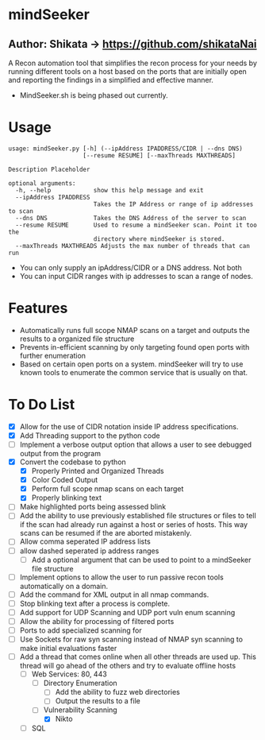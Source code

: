 # mindSeeker
## Author: Shikata -> https://github.com/shikataNai
A Recon automation tool that simplifies the recon process for your needs by running different tools on a host based on the ports that are initially open and reporting the findings in a simplified and effective manner. 

 - MindSeeker.sh is being phased out currently. 

# Usage
```
usage: mindSeeker.py [-h] (--ipAddress IPADDRESS/CIDR | --dns DNS)
                     [--resume RESUME] [--maxThreads MAXTHREADS]

Description Placeholder

optional arguments:
  -h, --help            show this help message and exit
  --ipAddress IPADDRESS
                        Takes the IP Address or range of ip addresses to scan
  --dns DNS             Takes the DNS Address of the server to scan
  --resume RESUME       Used to resume a mindSeeker scan. Point it too the
                        directory where mindSeeker is stored.
  --maxThreads MAXTHREADS Adjusts the max number of threads that can run
```
 - You can only supply an ipAddress/CIDR or a DNS address. Not both
 - You can input CIDR ranges with ip addresses to scan a range of nodes. 

# Features
 - Automatically runs full scope NMAP scans on a target and outputs the results to a organized file structure
 - Prevents in-efficient scanning by only targeting found open ports with further enumeration
 - Based on certain open ports on a system. mindSeeker will try to use known tools to enumerate the common service that is usually on that.

# To Do List
 - [X] Allow for the use of CIDR notation inside IP address specifications.
 - [X] Add Threading support to the python code
 - [ ] Implement a verbose output option that allows a user to see debugged output from the program
 - [X] Convert the codebase to python
   - [X] Properly Printed and Organized Threads 
   - [X] Color Coded Output
   - [X] Perform full scope nmap scans on each target
   - [X] Properly blinking text
 - [ ] Make highlighted ports being assessed blink
 - [ ] Add the ability to use previously established file structures or files to tell if the scan had already run against a host or series of hosts. This way scans can be resumed if the are aborted mistakenly.
 - [ ] Allow comma seperated IP address lists
 - [ ] allow dashed seperated ip address ranges
   - [ ] Add a optional argument that can be used to point to a mindSeeker file structure
 - [ ] Implement options to allow the user to run passive recon tools automatically on a domain. 
 - [ ] Add the command for XML output in all nmap commands.
 - [ ] Stop blinking text after a process is complete.
 - [ ] Add support for UDP Scanning and UDP port vuln enum scanning
 - [ ] Allow the ability for processing of filtered ports
 - [ ] Ports to add specialized scanning for
 - [ ] Use Sockets for raw syn scanning instead of NMAP syn scanning to make initial evaluations faster
 - [ ] Add a thread that comes online when all other threads are used up. This thread will go ahead of the others and try to evaluate offline hosts
   - [ ] Web Services: 80, 443
     - [ ] Directory Enumeration
       - [ ] Add the ability to fuzz web directories
       - [ ] Output the results to a file 
     - [ ] Vulnerability Scanning
       - [X] Nikto
   - [ ] SQL
